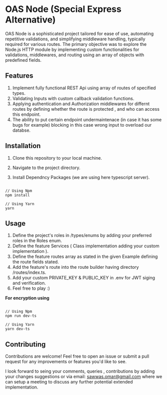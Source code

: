 # OAS Node (Special Express Alternative)

OAS Node is a sophisticated project tailored for ease of use, automating repetitive validations, and simplifying middleware handling, typically required for various routes. The primary objective was to explore the Node.js HTTP module by implementing custom functionalities for validations, middlewares, and routing using an array of objects with predefined fields.

## Features

1. Implement fully functional REST Api using array of routes of specified types.
2. Validating Inputs with custom callback validation functions.
3. Applying authentication and Authorization middlewares for differnt routes by defining whether the route is protected , and who can access this endpoint.
4. The ability to put certain endpoint undermaintenace (in case it has some bugs for example) blocking in this case wrong input to overload our databse.

## Installation

1. Clone this repository to your local machine.

2. Navigate to the project directory.

3. Install Dependncy Packages (we are using here typescript server).

```CLI

// Using Npm
npm install

// Using Yarn
yarn

```

## Usage

1. Define the project's roles in /types/enums by adding your preferred roles in the Roles enum.
2. Define the feature Services ( Class implementation adding your custom implementation ).
3. Define the feature routes array as stated in the given Example defining the route fields stated.
4. Add the feature's route into the route builder having directory /routes/index.ts.
5. Add your custom PRIVATE_KEY & PUBLIC_KEY in .env for JWT siging and verification.
6. Feel free to play :)

**For encryption using**

```CLI

// Using Npm
npm run dev-ts

// Using Yarn
yarn dev-ts

```

## Contributing

Contributions are welcome! Feel free to open an issue or submit a pull request for any improvements or features you'd like to see.

I look forward to seing your comments, queries , contributions by adding your changes suggestions or via email: sawwas.omar@gmail.com where we can setup a meeting to discuss any further potential extended implementation.

